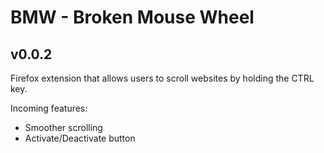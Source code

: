 # BMW - Broken Mouse Wheel
## v0.0.2
Firefox extension that allows users to scroll websites by holding the CTRL key.

Incoming features: <br>
- Smoother scrolling <br>
- Activate/Deactivate button
